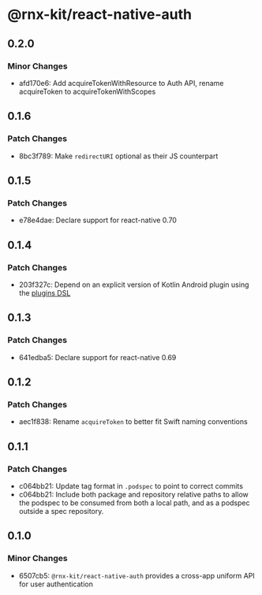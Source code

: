 # @rnx-kit/react-native-auth

## 0.2.0

### Minor Changes

- afd170e6: Add acquireTokenWithResource to Auth API, rename acquireToken to acquireTokenWithScopes

## 0.1.6

### Patch Changes

- 8bc3f789: Make `redirectURI` optional as their JS counterpart

## 0.1.5

### Patch Changes

- e78e4dae: Declare support for react-native 0.70

## 0.1.4

### Patch Changes

- 203f327c: Depend on an explicit version of Kotlin Android plugin using the [plugins DSL](https://docs.gradle.org/current/userguide/plugins.html#sec:plugins_block)

## 0.1.3

### Patch Changes

- 641edba5: Declare support for react-native 0.69

## 0.1.2

### Patch Changes

- aec1f838: Rename `acquireToken` to better fit Swift naming conventions

## 0.1.1

### Patch Changes

- c064bb21: Update tag format in `.podspec` to point to correct commits
- c064bb21: Include both package and repository relative paths to allow the podspec to be consumed from both a local path, and as a podspec outside a spec repository.

## 0.1.0

### Minor Changes

- 6507cb5: `@rnx-kit/react-native-auth` provides a cross-app uniform API for user authentication
